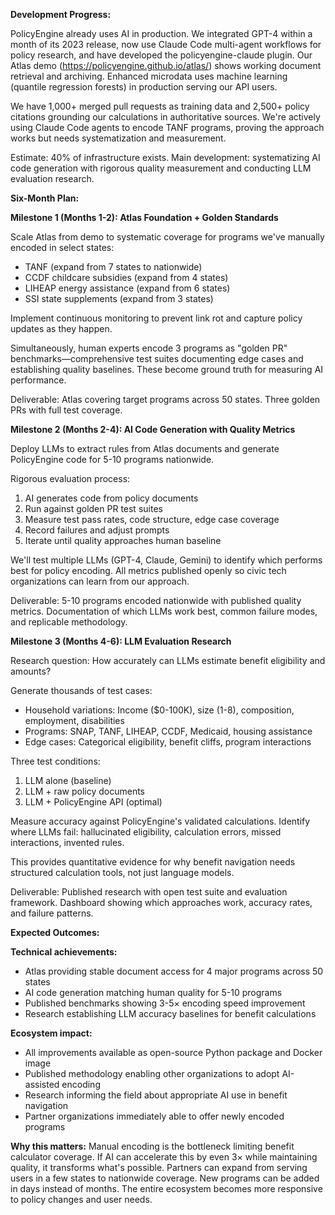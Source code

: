 **Development Progress:**

PolicyEngine already uses AI in production. We integrated GPT-4 within a month of its 2023 release, now use Claude Code multi-agent workflows for policy research, and have developed the policyengine-claude plugin. Our Atlas demo (https://policyengine.github.io/atlas/) shows working document retrieval and archiving. Enhanced microdata uses machine learning (quantile regression forests) in production serving our API users.

We have 1,000+ merged pull requests as training data and 2,500+ policy citations grounding our calculations in authoritative sources. We're actively using Claude Code agents to encode TANF programs, proving the approach works but needs systematization and measurement.

Estimate: 40% of infrastructure exists. Main development: systematizing AI code generation with rigorous quality measurement and conducting LLM evaluation research.

**Six-Month Plan:**

**Milestone 1 (Months 1-2): Atlas Foundation + Golden Standards**

Scale Atlas from demo to systematic coverage for programs we've manually encoded in select states:
- TANF (expand from 7 states to nationwide)
- CCDF childcare subsidies (expand from 4 states)
- LIHEAP energy assistance (expand from 6 states)
- SSI state supplements (expand from 3 states)

Implement continuous monitoring to prevent link rot and capture policy updates as they happen.

Simultaneously, human experts encode 3 programs as "golden PR" benchmarks—comprehensive test suites documenting edge cases and establishing quality baselines. These become ground truth for measuring AI performance.

Deliverable: Atlas covering target programs across 50 states. Three golden PRs with full test coverage.

**Milestone 2 (Months 2-4): AI Code Generation with Quality Metrics**

Deploy LLMs to extract rules from Atlas documents and generate PolicyEngine code for 5-10 programs nationwide.

Rigorous evaluation process:
1. AI generates code from policy documents
2. Run against golden PR test suites
3. Measure test pass rates, code structure, edge case coverage
4. Record failures and adjust prompts
5. Iterate until quality approaches human baseline

We'll test multiple LLMs (GPT-4, Claude, Gemini) to identify which performs best for policy encoding. All metrics published openly so civic tech organizations can learn from our approach.

Deliverable: 5-10 programs encoded nationwide with published quality metrics. Documentation of which LLMs work best, common failure modes, and replicable methodology.

**Milestone 3 (Months 4-6): LLM Evaluation Research**

Research question: How accurately can LLMs estimate benefit eligibility and amounts?

Generate thousands of test cases:
- Household variations: Income ($0-100K), size (1-8), composition, employment, disabilities
- Programs: SNAP, TANF, LIHEAP, CCDF, Medicaid, housing assistance
- Edge cases: Categorical eligibility, benefit cliffs, program interactions

Three test conditions:
1. LLM alone (baseline)
2. LLM + raw policy documents
3. LLM + PolicyEngine API (optimal)

Measure accuracy against PolicyEngine's validated calculations. Identify where LLMs fail: hallucinated eligibility, calculation errors, missed interactions, invented rules.

This provides quantitative evidence for why benefit navigation needs structured calculation tools, not just language models.

Deliverable: Published research with open test suite and evaluation framework. Dashboard showing which approaches work, accuracy rates, and failure patterns.

**Expected Outcomes:**

**Technical achievements:**
- Atlas providing stable document access for 4 major programs across 50 states
- AI code generation matching human quality for 5-10 programs
- Published benchmarks showing 3-5× encoding speed improvement
- Research establishing LLM accuracy baselines for benefit calculations

**Ecosystem impact:**
- All improvements available as open-source Python package and Docker image
- Published methodology enabling other organizations to adopt AI-assisted encoding
- Research informing the field about appropriate AI use in benefit navigation
- Partner organizations immediately able to offer newly encoded programs

**Why this matters:**
Manual encoding is the bottleneck limiting benefit calculator coverage. If AI can accelerate this by even 3× while maintaining quality, it transforms what's possible. Partners can expand from serving users in a few states to nationwide coverage. New programs can be added in days instead of months. The entire ecosystem becomes more responsive to policy changes and user needs.